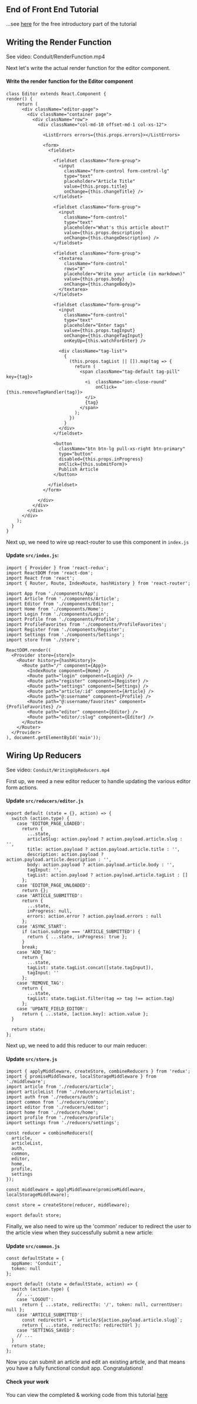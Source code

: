 
## End of Front End Tutorial

...see [here](https://thinkster.io/tutorials/build-a-real-world-react-redux-application) for the free introductory 
part of the tutorial

## Writing the Render Function

See video: Conduit/RenderFunction.mp4

Next let's write the actual render function for the editor component.

#### Write the render function for the Editor component

    class Editor extends React.Component {
    render() {
        return (
          <div className="editor-page">
            <div className="container page">
              <div className="row">
                <div className="col-md-10 offset-md-1 col-xs-12">
    
                  <ListErrors errors={this.props.errors}></ListErrors>
    
                  <form>
                    <fieldset>
    
                      <fieldset className="form-group">
                        <input
                          className="form-control form-control-lg"
                          type="text"
                          placeholder="Article Title"
                          value={this.props.title}
                          onChange={this.changeTitle} />
                      </fieldset>
    
                      <fieldset className="form-group">
                        <input
                          className="form-control"
                          type="text"
                          placeholder="What's this article about?"
                          value={this.props.description}
                          onChange={this.changeDescription} />
                      </fieldset>
    
                      <fieldset className="form-group">
                        <textarea
                          className="form-control"
                          rows="8"
                          placeholder="Write your article (in markdown)"
                          value={this.props.body}
                          onChange={this.changeBody}>
                        </textarea>
                      </fieldset>
    
                      <fieldset className="form-group">
                        <input
                          className="form-control"
                          type="text"
                          placeholder="Enter tags"
                          value={this.props.tagInput}
                          onChange={this.changeTagInput}
                          onKeyUp={this.watchForEnter} />
    
                        <div className="tag-list">
                          {
                            (this.props.tagList || []).map(tag => {
                              return (
                                <span className="tag-default tag-pill" key={tag}>
                                  <i  className="ion-close-round"
                                      onClick={this.removeTagHandler(tag)}>
                                  </i>
                                  {tag}
                                </span>
                              );
                            })
                          }
                        </div>
                      </fieldset>
    
                      <button
                        className="btn btn-lg pull-xs-right btn-primary"
                        type="button"
                        disabled={this.props.inProgress}
                        onClick={this.submitForm}>
                        Publish Article
                      </button>
    
                    </fieldset>
                  </form>
    
                </div>
              </div>
            </div>
          </div>
        );
      }
    }
    

Next up, we need to wire up react-router to use this component in `index.js`

#### Update `src/index.js`: 
    
    import { Provider } from 'react-redux';
    import ReactDOM from 'react-dom';
    import React from 'react';
    import { Router, Route, IndexRoute, hashHistory } from 'react-router';
    
    import App from './components/App';
    import Article from './components/Article';
    import Editor from './components/Editor';
    import Home from './components/Home';
    import Login from './components/Login';
    import Profile from './components/Profile';
    import ProfileFavorites from './components/ProfileFavorites';
    import Register from './components/Register';
    import Settings from './components/Settings';
    import store from './store';
    
    ReactDOM.render((
      <Provider store={store}>
        <Router history={hashHistory}>
          <Route path="/" component={App}>
            <IndexRoute component={Home} />
            <Route path="login" component={Login} />
            <Route path="register" component={Register} />
            <Route path="settings" component={Settings} />
            <Route path="article/:id" component={Article} />
            <Route path="@:username" component={Profile} />
            <Route path="@:username/favorites" component={ProfileFavorites} />
            <Route path="editor" component={Editor} />
            <Route path="editor/:slug" component={Editor} />
          </Route>
        </Router>
      </Provider>
    ), document.getElementById('main'));
    

## Wiring Up Reducers

See video: `Conduit/WritingUpReducers.mp4`

First up, we need a new editor reducer to handle updating the various editor form actions.

#### Update `src/reducers/editor.js`

    export default (state = {}, action) => {
      switch (action.type) {
        case 'EDITOR_PAGE_LOADED':
          return {
            ...state,
            articleSlug: action.payload ? action.payload.article.slug : '',
            title: action.payload ? action.payload.article.title : '',
            description: action.payload ? action.payload.article.description : '',
            body: action.payload ? action.payload.article.body : '',
            tagInput: '',
            tagList: action.payload ? action.payload.article.tagList : []
          };
        case 'EDITOR_PAGE_UNLOADED':
          return {};
        case 'ARTICLE_SUBMITTED':
          return {
            ...state,
            inProgress: null,
            errors: action.error ? action.payload.errors : null
          };
        case 'ASYNC_START':
          if (action.subtype === 'ARTICLE_SUBMITTED') {
            return { ...state, inProgress: true };
          }
          break;
        case 'ADD_TAG':
          return {
            ...state,
            tagList: state.tagList.concat([state.tagInput]),
            tagInput: ''
          };
        case 'REMOVE_TAG':
          return {
            ...state,
            tagList: state.tagList.filter(tag => tag !== action.tag)
          };
        case 'UPDATE_FIELD_EDITOR':
          return { ...state, [action.key]: action.value };
      }
    
      return state;
    };
    
Next up, we need to add this reducer to our main reducer:

#### Update `src/store.js`

    import { applyMiddleware, createStore, combineReducers } from 'redux';
    import { promiseMiddleware, localStorageMiddleware } from './middleware';
    import article from './reducers/article';
    import articleList from './reducers/articleList';
    import auth from './reducers/auth';
    import common from './reducers/common';
    import editor from './reducers/editor';
    import home from './reducers/home';
    import profile from './reducers/profile';
    import settings from './reducers/settings';
    
    const reducer = combineReducers({
      article,
      articleList,
      auth,
      common,
      editor,
      home,
      profile,
      settings
    });
    
    const middleware = applyMiddleware(promiseMiddleware, localStorageMiddleware);
    
    const store = createStore(reducer, middleware);
    
    export default store;
        
Finally, we also need to wire up the 'common' reducer to redirect the user to the article view when they successfully 
submit a new article:

#### Update `src/common.js`

    const defaultState = {
      appName: 'Conduit',
      token: null
    };
    
    export default (state = defaultState, action) => {
      switch (action.type) {
        // ...
        case 'LOGOUT':
          return { ...state, redirectTo: '/', token: null, currentUser: null };
        case 'ARTICLE_SUBMITTED':
          const redirectUrl = `article/${action.payload.article.slug}`;
          return { ...state, redirectTo: redirectUrl };
        case 'SETTINGS_SAVED':
        // ...
      }
      return state;
    };
    
Now you can submit an article and edit an existing article, and that means you have a fully functional conduit app. Congratulations!

#### Check your work

You can view the completed & working code from this tutorial [here](https://github.com/gothinkster/react-redux-realworld-example-app/tree/10)